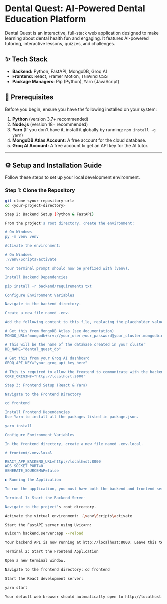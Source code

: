 # Dental Quest: AI-Powered Dental Education Platform

Dental Quest is an interactive, full-stack web application designed to make learning about dental health fun and engaging. It features AI-powered tutoring, interactive lessons, quizzes, and challenges.

## ✨ Tech Stack

-   **Backend:** Python, FastAPI, MongoDB, Groq AI
-   **Frontend:** React, Framer Motion, Tailwind CSS
-   **Package Managers:** Pip (Python), Yarn (JavaScript)

## 🚀 Prerequisites

Before you begin, ensure you have the following installed on your system:

1.  **Python** (version 3.7+ recommended)
2.  **Node.js** (version 18+ recommended)
3.  **Yarn** (If you don't have it, install it globally by running: `npm install -g yarn`)
4.  **MongoDB Atlas Account:** A free account for the cloud database.
5.  **Groq AI Account:** A free account to get an API key for the AI tutor.

---

## ⚙️ Setup and Installation Guide

Follow these steps to set up your local development environment.

### Step 1: Clone the Repository

```bash
git clone <your-repository-url>
cd <your-project-directory>

Step 2: Backend Setup (Python & FastAPI)

From the project's root directory, create the environment:

# On Windows
py -m venv venv

Activate the environment:

# On Windows
.\venv\Scripts\activate

Your terminal prompt should now be prefixed with (venv).

Install Backend Dependencies

pip install -r backend/requirements.txt

Configure Environment Variables

Navigate to the backend directory.

Create a new file named .env.

Add the following content to this file, replacing the placeholder values with your actual credentials:

# Get this from MongoDB Atlas (see documentation)
MONGO_URL="mongodb+srv://your_user:your_password@your_cluster.mongodb.net/"

# This will be the name of the database created in your cluster
DB_NAME="dental_quest_db"

# Get this from your Groq AI dashboard
GROQ_API_KEY="your_groq_api_key_here"

# This is required to allow the frontend to communicate with the backend
CORS_ORIGINS="http://localhost:3000"

Step 3: Frontend Setup (React & Yarn)

Navigate to the Frontend Directory

cd frontend

Install Frontend Dependencies
Use Yarn to install all the packages listed in package.json.

yarn install

Configure Environment Variables

In the frontend directory, create a new file named .env.local.

# frontend/.env.local

REACT_APP_BACKEND_URL=http://localhost:8000
WDS_SOCKET_PORT=0
GENERATE_SOURCEMAP=false

▶️ Running the Application

To run the application, you must have both the backend and frontend servers running at the same time. You will need to open two separate terminal windows.

Terminal 1: Start the Backend Server

Navigate to the project's root directory.

Activate the virtual environment: .\venv\Scripts\activate

Start the FastAPI server using Uvicorn:

uvicorn backend.server:app --reload

Your backend API is now running at http://localhost:8000. Leave this terminal open.

Terminal 2: Start the Frontend Application

Open a new terminal window.

Navigate to the frontend directory: cd frontend

Start the React development server:

yarn start

Your default web browser should automatically open to http://localhost:3000. The application is now running!
